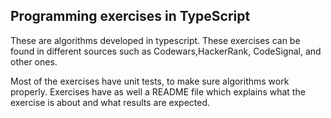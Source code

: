 ## Programming exercises in TypeScript

These are algorithms developed in typescript. These exercises can be found in different sources such as Codewars,HackerRank, CodeSignal, and other ones.

Most of the exercises have unit tests, to make sure algorithms work properly. Exercises have as well a README file which explains what the exercise is about and what results are expected.